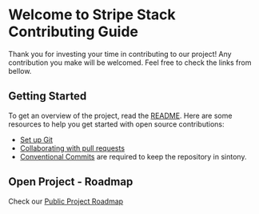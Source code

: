 # Welcome to Stripe Stack Contributing Guide

Thank you for investing your time in contributing to our project! Any contribution you make will be welcomed.
Feel free to check the links from bellow.

## Getting Started

To get an overview of the project, read the [README](README.md). Here are some resources to help you get started with open source contributions:

- [Set up Git](https://docs.github.com/en/get-started/quickstart/set-up-git)
- [Collaborating with pull requests](https://docs.github.com/en/github/collaborating-with-pull-requests)
- [Conventional Commits](https://www.conventionalcommits.org/en/v1.0.0/#summary) are required to keep the repository in sintony.

## Open Project - Roadmap

Check our [Public Project Roadmap](https://github.com/users/dev-xo/projects/5)
